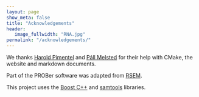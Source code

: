 ```yaml
---
layout: page
show_meta: false
title: "Acknowledgements"
header:
   image_fullwidth: "RNA.jpg"
permalink: "/acknowledgements/"
---
```


We thanks [Harold Pimentel](http://www.cs.berkeley.edu/~pimentel/) and
[P&aacute;ll Melsted](https://notendur.hi.is/pmelsted/) for their help
with CMake, the website and markdown documents.

Part of the PROBer software was adapted from [RSEM](http://deweylab.biostat.wisc.edu/rsem).

This project uses the
[Boost C++](http://www.boost.org) and
[samtools](http://samtools.sourceforge.net) libraries.